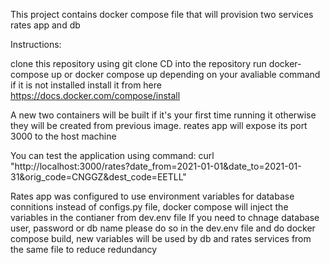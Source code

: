 This project contains docker compose file that will provision two services rates app and db

Instructions:

clone this repository using git clone
CD into the repository
run docker-compose up or docker compose up depending on your avaliable command if it is not installed install it from here https://docs.docker.com/compose/install

A new two containers will be built if it's your first time running it otherwise they will be created from previous image.
reates app will expose its port 3000 to the host machine

You can test the application using command: curl "http://localhost:3000/rates?date_from=2021-01-01&date_to=2021-01-31&orig_code=CNGGZ&dest_code=EETLL"

Rates app was configured to use environment variables for database connitions instead of configs.py file, docker compose will inject the variables in the contianer from dev.env file
If you need to chnage database user, password or db name please do so in the dev.env file and do docker compose build, new variables will be used by db and rates services from the same file to reduce redundancy